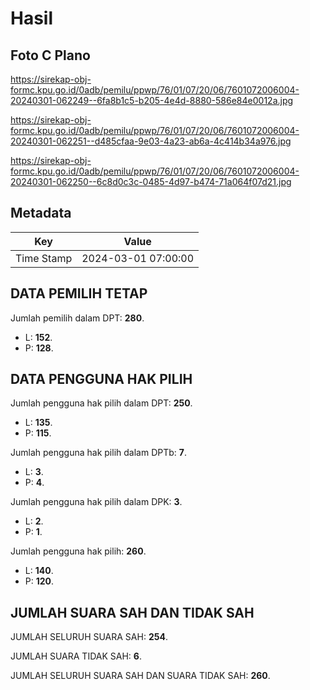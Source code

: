 # Hasil

## Foto C Plano

https://sirekap-obj-formc.kpu.go.id/0adb/pemilu/ppwp/76/01/07/20/06/7601072006004-20240301-062249--6fa8b1c5-b205-4e4d-8880-586e84e0012a.jpg

https://sirekap-obj-formc.kpu.go.id/0adb/pemilu/ppwp/76/01/07/20/06/7601072006004-20240301-062251--d485cfaa-9e03-4a23-ab6a-4c414b34a976.jpg

https://sirekap-obj-formc.kpu.go.id/0adb/pemilu/ppwp/76/01/07/20/06/7601072006004-20240301-062250--6c8d0c3c-0485-4d97-b474-71a064f07d21.jpg


## Metadata

| Key        | Value               |
| ---------- | ------------------- |
| Time Stamp | 2024-03-01 07:00:00 |


## DATA PEMILIH TETAP

Jumlah pemilih dalam DPT: **280**.
 * L: **152**.
 * P: **128**.

## DATA PENGGUNA HAK PILIH

Jumlah pengguna hak pilih dalam DPT: **250**.
 * L: **135**.
 * P: **115**.

Jumlah pengguna hak pilih dalam DPTb: **7**.
 * L: **3**.
 * P: **4**.

Jumlah pengguna hak pilih dalam DPK: **3**.
 * L: **2**.
 * P: **1**.

Jumlah pengguna hak pilih: **260**.
 * L: **140**.
 * P: **120**.

## JUMLAH SUARA SAH DAN TIDAK SAH

JUMLAH SELURUH SUARA SAH: **254**.

JUMLAH SUARA TIDAK SAH: **6**.

JUMLAH SELURUH SUARA SAH DAN SUARA TIDAK SAH: **260**.


